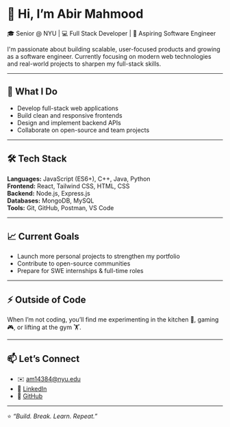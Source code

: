 # 👋 Hi, I’m Abir Mahmood  

🎓 Senior @ NYU | 💻 Full Stack Developer | 🚀 Aspiring Software Engineer  

I'm passionate about building scalable, user-focused products and growing as a software engineer. Currently focusing on modern web technologies and real-world projects to sharpen my full-stack skills.

---

## 🧠 What I Do
- Develop full-stack web applications
- Build clean and responsive frontends
- Design and implement backend APIs
- Collaborate on open-source and team projects

---

## 🛠️ Tech Stack
**Languages:** JavaScript (ES6+), C++, Java, Python  
**Frontend:** React, Tailwind CSS, HTML, CSS  
**Backend:** Node.js, Express.js  
**Databases:** MongoDB, MySQL  
**Tools:** Git, GitHub, Postman, VS Code

---

## 📈 Current Goals
- Launch more personal projects to strengthen my portfolio  
- Contribute to open-source communities  
- Prepare for SWE internships & full-time roles  

---

## ⚡ Outside of Code
When I’m not coding, you’ll find me experimenting in the kitchen 🍳, gaming 🎮, or lifting at the gym 🏋️.

---

## 📫 Let’s Connect
- ✉️ [am14384@nyu.edu](mailto:am14384@nyu.edu)  
- 💼 [LinkedIn](https://www.linkedin.com/in/abir-mahmood1/)
- 🐙 [GitHub](https://github.com/abirmahmood6)

---

⭐ *“Build. Break. Learn. Repeat.”*


<!---
abirmahmood6/abirmahmood6 is a ✨ special ✨ repository because its `README.md` (this file) appears on your GitHub profile.
You can click the Preview link to take a look at your changes.
--->
